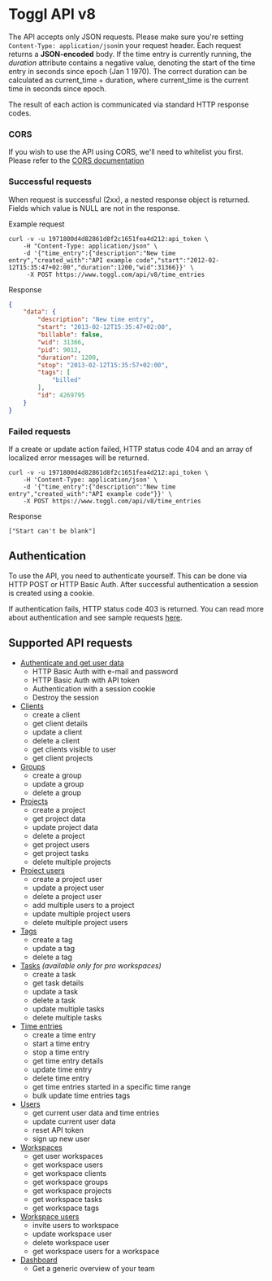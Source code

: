 Toggl API v8
====================

The API accepts only JSON requests. Please make sure you're setting `Content-Type: application/json`in your request header. Each request returns a **JSON-encoded** body.
If the time entry is currently running, the *duration* attribute contains a negative value, denoting the start of the time entry in seconds since epoch (Jan 1 1970). The correct duration can be calculated as current_time + duration, where current_time is the current time in seconds since epoch.

The result of each action is communicated via standard HTTP response codes.

### CORS

If you wish to use the API using CORS, we'll need to whitelist you first. Please refer to the [CORS documentation](https://github.com/toggl/toggl_api_docs/blob/master/chapters/cors.md)

### Successful requests

When request is successful (2xx), a nested response object is returned. Fields which value is NULL are not in the response.

Example request

```shell
curl -v -u 1971800d4d82861d8f2c1651fea4d212:api_token \
	-H "Content-Type: application/json" \
	-d '{"time_entry":{"description":"New time entry","created_with":"API example code","start":"2012-02-12T15:35:47+02:00","duration":1200,"wid":31366}}' \
	 -X POST https://www.toggl.com/api/v8/time_entries

```
Response

```json
{
    "data": {
        "description": "New time entry",
        "start": "2013-02-12T15:35:47+02:00",
        "billable": false,
        "wid": 31366,
        "pid": 9012,
        "duration": 1200,
        "stop": "2013-02-12T15:35:57+02:00",
        "tags": [
         	"billed"
        ],
        "id": 4269795
    }
}
```

### Failed requests

If a create or update action failed, HTTP status code 404 and an array of localized error messages will be returned.

```shell
curl -v -u 1971800d4d82861d8f2c1651fea4d212:api_token \
	-H 'Content-Type: application/json' \
	-d '{"time_entry":{"description":"New time entry","created_with":"API example code"}}' \
	-X POST https://www.toggl.com/api/v8/time_entries
```

Response

`["Start can't be blank"]`


## Authentication

To use the API, you need to authenticate yourself. This can be done via HTTP POST or HTTP Basic Auth. After successful authentication a session is created using a cookie.

If authentication fails, HTTP status code 403 is returned. You can read more about authentication and see sample requests [here](chapters/authentication.md).

## Supported API requests

* [Authenticate and get user data](chapters/authentication.md)
  - HTTP Basic Auth with e-mail and password
  - HTTP Basic Auth with API token
  - Authentication with a session cookie
  - Destroy the session
* [Clients](chapters/clients.md)
  - create a client
  - get client details
  - update a client
  - delete a client
  - get clients visible to user
  - get client projects
* [Groups](chapters/groups.md)
  - create a group
  - update a group
  - delete a group
* [Projects](chapters/projects.md)
  - create a project
  - get project data
  - update project data
  - delete a project
  - get project users
  - get project tasks
  - delete multiple projects
* [Project users](chapters/project_users.md)
  - create a project user
  - update a project user
  - delete a project user
  - add multiple users to a project
  - update multiple project users
  - delete multiple project users
* [Tags](chapters/tags.md)
  - create a tag
  - update a tag
  - delete a tag
* [Tasks](chapters/tasks.md) *(available only for pro workspaces)*
  - create a task
  - get task details
  - update a task
  - delete a task
  - update multiple tasks
  - delete multiple tasks
* [Time entries](chapters/time_entries.md)
  - create a time entry
  - start a time entry
  - stop a time entry
  - get time entry details
  - update time entry
  - delete time entry
  - get time entries started in a specific time range
  - bulk update time entries tags
* [Users](chapters/users.md)
  - get current user data and time entries
  - update current user data
  - reset API token
  - sign up new user
* [Workspaces](chapters/workspaces.md)
  - get user workspaces
  - get workspace users
  - get workspace clients
  - get workspace groups
  - get workspace projects
  - get workspace tasks
  - get workspace tags
* [Workspace users](chapters/workspace_users.md)
  - invite users to workspace
  - update workspace user
  - delete workspace user
  - get workspace users for a workspace
* [Dashboard](chapters/dashboard.md)
  - Get a generic overview of your team
